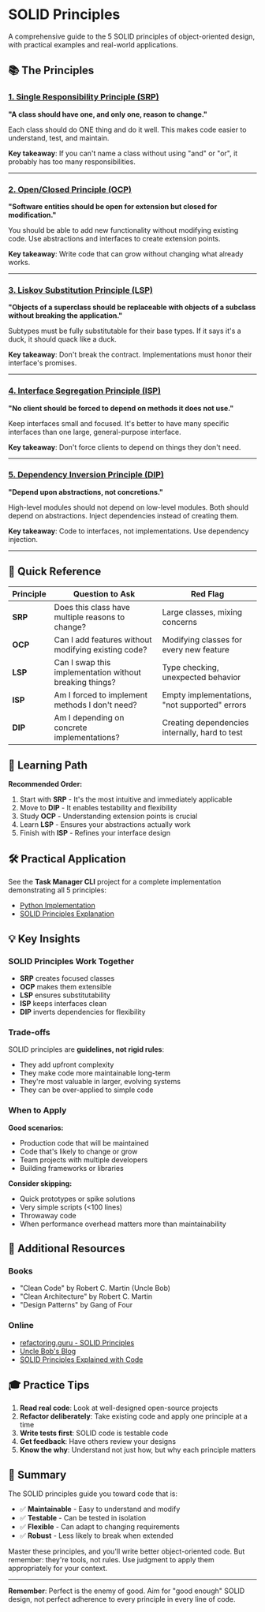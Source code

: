 # SOLID Principles

A comprehensive guide to the 5 SOLID principles of object-oriented design, with practical examples and real-world applications.

## 📚 The Principles

### [1. Single Responsibility Principle (SRP)](./01-srp.md)
**"A class should have one, and only one, reason to change."**

Each class should do ONE thing and do it well. This makes code easier to understand, test, and maintain.

**Key takeaway**: If you can't name a class without using "and" or "or", it probably has too many responsibilities.

---

### [2. Open/Closed Principle (OCP)](./02-ocp.md)
**"Software entities should be open for extension but closed for modification."**

You should be able to add new functionality without modifying existing code. Use abstractions and interfaces to create extension points.

**Key takeaway**: Write code that can grow without changing what already works.

---

### [3. Liskov Substitution Principle (LSP)](./03-lsp.md)
**"Objects of a superclass should be replaceable with objects of a subclass without breaking the application."**

Subtypes must be fully substitutable for their base types. If it says it's a duck, it should quack like a duck.

**Key takeaway**: Don't break the contract. Implementations must honor their interface's promises.

---

### [4. Interface Segregation Principle (ISP)](./04-isp.md)
**"No client should be forced to depend on methods it does not use."**

Keep interfaces small and focused. It's better to have many specific interfaces than one large, general-purpose interface.

**Key takeaway**: Don't force clients to depend on things they don't need.

---

### [5. Dependency Inversion Principle (DIP)](./05-dip.md)
**"Depend upon abstractions, not concretions."**

High-level modules should not depend on low-level modules. Both should depend on abstractions. Inject dependencies instead of creating them.

**Key takeaway**: Code to interfaces, not implementations. Use dependency injection.

---

## 🎯 Quick Reference

| Principle | Question to Ask | Red Flag |
|-----------|----------------|----------|
| **SRP** | Does this class have multiple reasons to change? | Large classes, mixing concerns |
| **OCP** | Can I add features without modifying existing code? | Modifying classes for every new feature |
| **LSP** | Can I swap this implementation without breaking things? | Type checking, unexpected behavior |
| **ISP** | Am I forced to implement methods I don't need? | Empty implementations, "not supported" errors |
| **DIP** | Am I depending on concrete implementations? | Creating dependencies internally, hard to test |

## 📖 Learning Path

**Recommended Order:**
1. Start with **SRP** - It's the most intuitive and immediately applicable
2. Move to **DIP** - It enables testability and flexibility
3. Study **OCP** - Understanding extension points is crucial
4. Learn **LSP** - Ensures your abstractions actually work
5. Finish with **ISP** - Refines your interface design

## 🛠️ Practical Application

See the **Task Manager CLI** project for a complete implementation demonstrating all 5 principles:
- [Python Implementation](../../projects/01-task-manager-cli/python/)
- [SOLID Principles Explanation](../../projects/01-task-manager-cli/python/SOLID_PRINCIPLES.md)

## 💡 Key Insights

### SOLID Principles Work Together

- **SRP** creates focused classes
- **OCP** makes them extensible
- **LSP** ensures substitutability
- **ISP** keeps interfaces clean
- **DIP** inverts dependencies for flexibility

### Trade-offs

SOLID principles are **guidelines, not rigid rules**:
- They add upfront complexity
- They make code more maintainable long-term
- They're most valuable in larger, evolving systems
- They can be over-applied to simple code

### When to Apply

**Good scenarios:**
- Production code that will be maintained
- Code that's likely to change or grow
- Team projects with multiple developers
- Building frameworks or libraries

**Consider skipping:**
- Quick prototypes or spike solutions
- Very simple scripts (<100 lines)
- Throwaway code
- When performance overhead matters more than maintainability

## 🔗 Additional Resources

### Books
- "Clean Code" by Robert C. Martin (Uncle Bob)
- "Clean Architecture" by Robert C. Martin
- "Design Patterns" by Gang of Four

### Online
- [refactoring.guru - SOLID Principles](https://refactoring.guru/design-patterns/solid)
- [Uncle Bob's Blog](http://blog.cleancoder.com/)
- [SOLID Principles Explained with Code](https://stackify.com/solid-design-principles/)

## 🎓 Practice Tips

1. **Read real code**: Look at well-designed open-source projects
2. **Refactor deliberately**: Take existing code and apply one principle at a time
3. **Write tests first**: SOLID code is testable code
4. **Get feedback**: Have others review your designs
5. **Know the why**: Understand not just how, but why each principle matters

## 📝 Summary

The SOLID principles guide you toward code that is:
- ✅ **Maintainable** - Easy to understand and modify
- ✅ **Testable** - Can be tested in isolation
- ✅ **Flexible** - Can adapt to changing requirements
- ✅ **Robust** - Less likely to break when extended

Master these principles, and you'll write better object-oriented code. But remember: they're tools, not rules. Use judgment to apply them appropriately for your context.

---

**Remember**: Perfect is the enemy of good. Aim for "good enough" SOLID design, not perfect adherence to every principle in every line of code.
